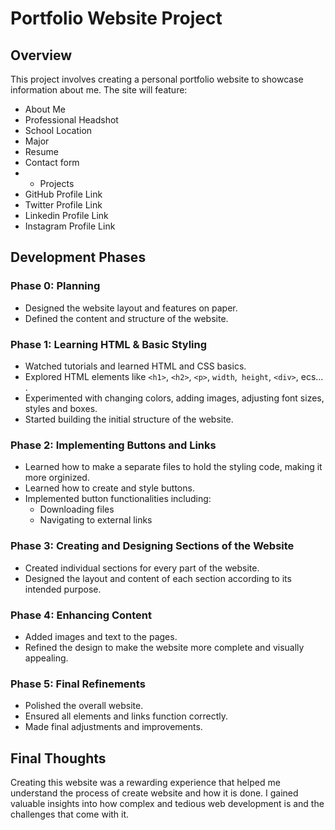 # Portfolio Website Project

## Overview

This project involves creating a personal portfolio website to showcase information about me. The site will feature:

- About Me
- Professional Headshot
- School Location
- Major
- Resume
- Contact form
- - Projects
- GitHub Profile Link
- Twitter Profile Link
- Linkedin Profile Link
- Instagram Profile Link

## Development Phases

### Phase 0: Planning

- Designed the website layout and features on paper.
- Defined the content and structure of the website.

### Phase 1: Learning HTML & Basic Styling

- Watched tutorials and learned HTML and CSS basics.
- Explored HTML elements like `<h1>`, `<h2>`, `<p>`, `width`,` height`, `<div>`, ecs... .
- Experimented with changing colors, adding images, adjusting font sizes, styles and boxes.
- Started building the initial structure of the website.

### Phase 2: Implementing Buttons and Links

- Learned how to make a separate files to hold the styling code, making it more orginized.
- Learned how to create and style buttons.
- Implemented button functionalities including:
  - Downloading files
  - Navigating to external links

### Phase 3: Creating and Designing Sections of the Website

- Created individual sections for every part of the website.
- Designed the layout and content of each section according to its intended purpose.

### Phase 4: Enhancing Content

- Added images and text to the pages.
- Refined the design to make the website more complete and visually appealing.

### Phase 5: Final Refinements

- Polished the overall website.
- Ensured all elements and links function correctly.
- Made final adjustments and improvements.

## Final Thoughts

Creating this website was a rewarding experience that helped me understand the process of create website and how it is done. I gained valuable insights into how complex and tedious web development is and the challenges that come with it.
